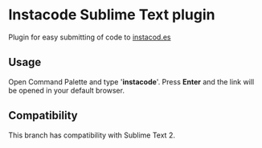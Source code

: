 # Instacode Sublime Text plugin
Plugin for easy submitting of code to [instacod.es](http://instacod.es)

## Usage

Open Command Palette and type '__instacode__'. Press __Enter__ and the link will be opened in your default browser.

## Compatibility

This branch has compatibility with Sublime Text 2.
